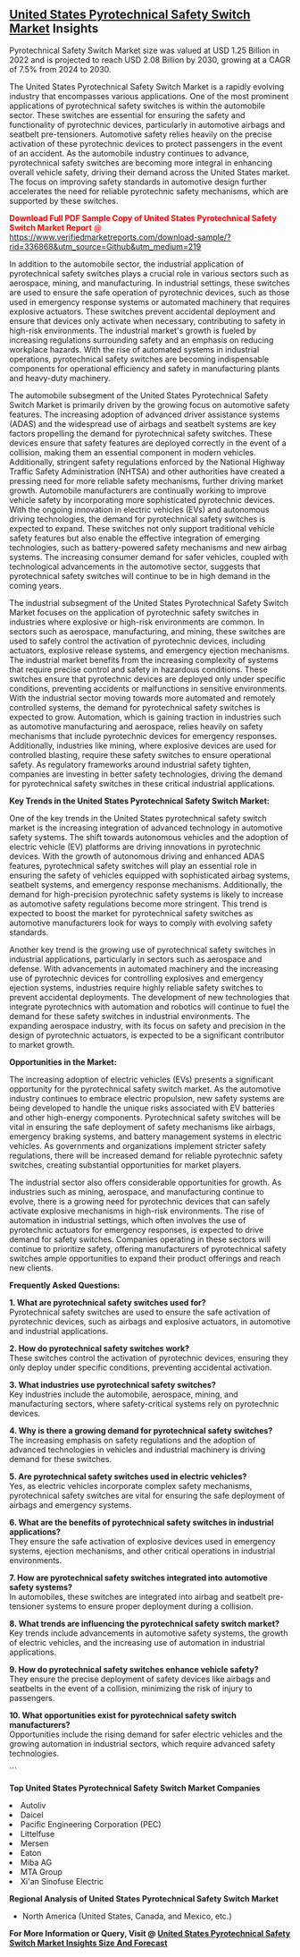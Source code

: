 <h2><a href="https://www.verifiedmarketreports.com/download-sample/?rid=336868&amp;utm_source=Github&amp;utm_medium=219" target="_blank">United States Pyrotechnical Safety Switch Market</a> Insights</h2><p>Pyrotechnical Safety Switch Market size was valued at USD 1.25 Billion in 2022 and is projected to reach USD 2.08 Billion by 2030, growing at a CAGR of 7.5% from 2024 to 2030.</p><p> <p>The United States Pyrotechnical Safety Switch Market is a rapidly evolving industry that encompasses various applications. One of the most prominent applications of pyrotechnical safety switches is within the automobile sector. These switches are essential for ensuring the safety and functionality of pyrotechnic devices, particularly in automotive airbags and seatbelt pre-tensioners. Automotive safety relies heavily on the precise activation of these pyrotechnic devices to protect passengers in the event of an accident. As the automobile industry continues to advance, pyrotechnical safety switches are becoming more integral in enhancing overall vehicle safety, driving their demand across the United States market. The focus on improving safety standards in automotive design further accelerates the need for reliable pyrotechnic safety mechanisms, which are supported by these switches. <p><span class=""><span style="color: #ff0000;"><strong>Download Full PDF Sample Copy of United States Pyrotechnical Safety Switch Market Report</strong> @ </span><a href="https://www.verifiedmarketreports.com/download-sample/?rid=336868&amp;utm_source=Github&amp;utm_medium=219" target="_blank">https://www.verifiedmarketreports.com/download-sample/?rid=336868&amp;utm_source=Github&amp;utm_medium=219</a></span></p> In addition to the automobile sector, the industrial application of pyrotechnical safety switches plays a crucial role in various sectors such as aerospace, mining, and manufacturing. In industrial settings, these switches are used to ensure the safe operation of pyrotechnic devices, such as those used in emergency response systems or automated machinery that requires explosive actuators. These switches prevent accidental deployment and ensure that devices only activate when necessary, contributing to safety in high-risk environments. The industrial market's growth is fueled by increasing regulations surrounding safety and an emphasis on reducing workplace hazards. With the rise of automated systems in industrial operations, pyrotechnical safety switches are becoming indispensable components for operational efficiency and safety in manufacturing plants and heavy-duty machinery. <p>The automobile subsegment of the United States Pyrotechnical Safety Switch Market is primarily driven by the growing focus on automotive safety features. The increasing adoption of advanced driver assistance systems (ADAS) and the widespread use of airbags and seatbelt systems are key factors propelling the demand for pyrotechnical safety switches. These devices ensure that safety features are deployed correctly in the event of a collision, making them an essential component in modern vehicles. Additionally, stringent safety regulations enforced by the National Highway Traffic Safety Administration (NHTSA) and other authorities have created a pressing need for more reliable safety mechanisms, further driving market growth. Automobile manufacturers are continually working to improve vehicle safety by incorporating more sophisticated pyrotechnic devices. With the ongoing innovation in electric vehicles (EVs) and autonomous driving technologies, the demand for pyrotechnical safety switches is expected to expand. These switches not only support traditional vehicle safety features but also enable the effective integration of emerging technologies, such as battery-powered safety mechanisms and new airbag systems. The increasing consumer demand for safer vehicles, coupled with technological advancements in the automotive sector, suggests that pyrotechnical safety switches will continue to be in high demand in the coming years.</p> <p>The industrial subsegment of the United States Pyrotechnical Safety Switch Market focuses on the application of pyrotechnic safety switches in industries where explosive or high-risk environments are common. In sectors such as aerospace, manufacturing, and mining, these switches are used to safely control the activation of pyrotechnic devices, including actuators, explosive release systems, and emergency ejection mechanisms. The industrial market benefits from the increasing complexity of systems that require precise control and safety in hazardous conditions. These switches ensure that pyrotechnic devices are deployed only under specific conditions, preventing accidents or malfunctions in sensitive environments. With the industrial sector moving towards more automated and remotely controlled systems, the demand for pyrotechnical safety switches is expected to grow. Automation, which is gaining traction in industries such as automotive manufacturing and aerospace, relies heavily on safety mechanisms that include pyrotechnic devices for emergency responses. Additionally, industries like mining, where explosive devices are used for controlled blasting, require these safety switches to ensure operational safety. As regulatory frameworks around industrial safety tighten, companies are investing in better safety technologies, driving the demand for pyrotechnical safety switches in these critical industrial applications.</p> <p><strong>Key Trends in the United States Pyrotechnical Safety Switch Market:</strong></p> <p>One of the key trends in the United States pyrotechnical safety switch market is the increasing integration of advanced technology in automotive safety systems. The shift towards autonomous vehicles and the adoption of electric vehicle (EV) platforms are driving innovations in pyrotechnic devices. With the growth of autonomous driving and enhanced ADAS features, pyrotechnical safety switches will play an essential role in ensuring the safety of vehicles equipped with sophisticated airbag systems, seatbelt systems, and emergency response mechanisms. Additionally, the demand for high-precision pyrotechnic safety systems is likely to increase as automotive safety regulations become more stringent. This trend is expected to boost the market for pyrotechnical safety switches as automotive manufacturers look for ways to comply with evolving safety standards.</p> <p>Another key trend is the growing use of pyrotechnical safety switches in industrial applications, particularly in sectors such as aerospace and defense. With advancements in automated machinery and the increasing use of pyrotechnic devices for controlling explosives and emergency ejection systems, industries require highly reliable safety switches to prevent accidental deployments. The development of new technologies that integrate pyrotechnics with automation and robotics will continue to fuel the demand for these safety switches in industrial environments. The expanding aerospace industry, with its focus on safety and precision in the design of pyrotechnic actuators, is expected to be a significant contributor to market growth.</p> <p><strong>Opportunities in the Market:</strong></p> <p>The increasing adoption of electric vehicles (EVs) presents a significant opportunity for the pyrotechnical safety switch market. As the automotive industry continues to embrace electric propulsion, new safety systems are being developed to handle the unique risks associated with EV batteries and other high-energy components. Pyrotechnical safety switches will be vital in ensuring the safe deployment of safety mechanisms like airbags, emergency braking systems, and battery management systems in electric vehicles. As governments and organizations implement stricter safety regulations, there will be increased demand for reliable pyrotechnic safety switches, creating substantial opportunities for market players.</p> <p>The industrial sector also offers considerable opportunities for growth. As industries such as mining, aerospace, and manufacturing continue to evolve, there is a growing need for pyrotechnic devices that can safely activate explosive mechanisms in high-risk environments. The rise of automation in industrial settings, which often involves the use of pyrotechnic actuators for emergency responses, is expected to drive demand for safety switches. Companies operating in these sectors will continue to prioritize safety, offering manufacturers of pyrotechnical safety switches ample opportunities to expand their product offerings and reach new clients.</p> <p><strong>Frequently Asked Questions:</strong></p> <p><strong>1. What are pyrotechnical safety switches used for?</strong><br>Pyrotechnical safety switches are used to ensure the safe activation of pyrotechnic devices, such as airbags and explosive actuators, in automotive and industrial applications.</p> <p><strong>2. How do pyrotechnical safety switches work?</strong><br>These switches control the activation of pyrotechnic devices, ensuring they only deploy under specific conditions, preventing accidental activation.</p> <p><strong>3. What industries use pyrotechnical safety switches?</strong><br>Key industries include the automobile, aerospace, mining, and manufacturing sectors, where safety-critical systems rely on pyrotechnic devices.</p> <p><strong>4. Why is there a growing demand for pyrotechnical safety switches?</strong><br>The increasing emphasis on safety regulations and the adoption of advanced technologies in vehicles and industrial machinery is driving demand for these switches.</p> <p><strong>5. Are pyrotechnical safety switches used in electric vehicles?</strong><br>Yes, as electric vehicles incorporate complex safety mechanisms, pyrotechnical safety switches are vital for ensuring the safe deployment of airbags and emergency systems.</p> <p><strong>6. What are the benefits of pyrotechnical safety switches in industrial applications?</strong><br>They ensure the safe activation of explosive devices used in emergency systems, ejection mechanisms, and other critical operations in industrial environments.</p> <p><strong>7. How are pyrotechnical safety switches integrated into automotive safety systems?</strong><br>In automobiles, these switches are integrated into airbag and seatbelt pre-tensioner systems to ensure proper deployment during a collision.</p> <p><strong>8. What trends are influencing the pyrotechnical safety switch market?</strong><br>Key trends include advancements in automotive safety systems, the growth of electric vehicles, and the increasing use of automation in industrial applications.</p> <p><strong>9. How do pyrotechnical safety switches enhance vehicle safety?</strong><br>They ensure the precise deployment of safety devices like airbags and seatbelts in the event of a collision, minimizing the risk of injury to passengers.</p> <p><strong>10. What opportunities exist for pyrotechnical safety switch manufacturers?</strong><br>Opportunities include the rising demand for safer electric vehicles and the growing automation in industrial sectors, which require advanced safety technologies.</p> ```</p><p><strong>Top United States Pyrotechnical Safety Switch Market Companies</strong></p><div data-test-id=""><p><li>Autoliv</li><li> Daicel</li><li> Pacific Engineering Corporation (PEC)</li><li> Littelfuse</li><li> Mersen</li><li> Eaton</li><li> Miba AG</li><li> MTA Group</li><li> Xi'an Sinofuse Electric</li></p><div><strong>Regional Analysis of&nbsp;United States Pyrotechnical Safety Switch Market</strong></div><ul><li dir="ltr"><p dir="ltr">North America&nbsp;(United States, Canada, and Mexico, etc.)</p></li></ul><p><strong>For More Information or Query, Visit @&nbsp;</strong><strong><a href="https://www.verifiedmarketreports.com/product/pyrotechnical-safety-switch-market/?utm_source=Github&amp;utm_medium=219" target="_blank">United States Pyrotechnical Safety Switch Market Insights Size And Forecast</a></strong></p></div>

